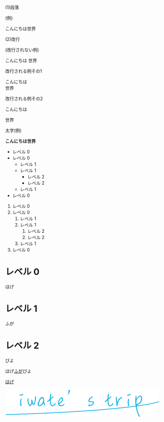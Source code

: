 (1)段落

(例)

こんにちは世界

(2)改行

(改行されない例)

こんにちは
世界

改行される例その1

こんにちは  
世界

改行される例その2

こんにちは

世界

太字(例)

**こんにちは世界**

- レベル 0
- レベル 0
  - レベル 1
  - レベル 1
    - レベル 2
    - レベル 2
  - レベル 1
- レベル 0

1. レベル 0
1. レベル 0
   1. レベル 1
   1. レベル 1
      1. レベル 2
      1. レベル 2
   1. レベル 1
1. レベル 0

# レベル 0

ほげ

# レベル 1

ふが

# レベル 2

ぴよ

ほげ[ふが](https://github.com/)ぴよ

[ほげ](./fuga/hoge.md)

![ほげ](./hoge.png)

